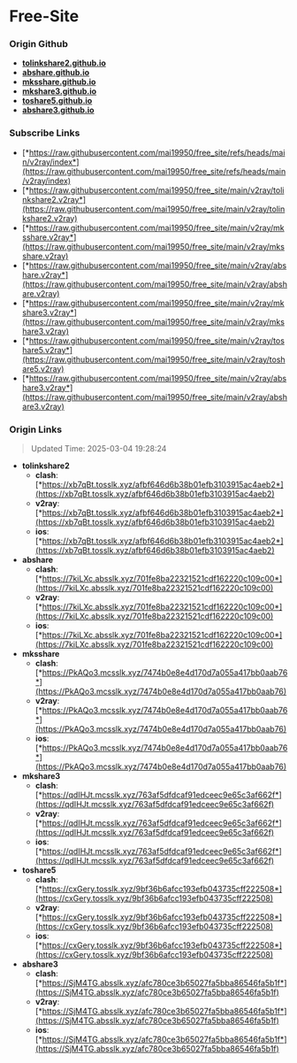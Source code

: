 # Free-Site

### Origin Github

- [**tolinkshare2.github.io**](https://github.com/tolinkshare2/tolinkshare2.github.io)
- [**abshare.github.io**](https://github.com/abshare/abshare.github.io)
- [**mksshare.github.io**](https://github.com/mksshare/mksshare.github.io)
- [**mkshare3.github.io**](https://github.com/mkshare3/mkshare3.github.io)
- [**toshare5.github.io**](https://github.com/toshare5/toshare5.github.io)
- [**abshare3.github.io**](https://github.com/abshare3/abshare3.github.io)

### Subscribe Links

- [*https://raw.githubusercontent.com/mai19950/free_site/refs/heads/main/v2ray/index*](https://raw.githubusercontent.com/mai19950/free_site/refs/heads/main/v2ray/index)
- [*https://raw.githubusercontent.com/mai19950/free_site/main/v2ray/tolinkshare2.v2ray*](https://raw.githubusercontent.com/mai19950/free_site/main/v2ray/tolinkshare2.v2ray)
- [*https://raw.githubusercontent.com/mai19950/free_site/main/v2ray/mksshare.v2ray*](https://raw.githubusercontent.com/mai19950/free_site/main/v2ray/mksshare.v2ray)
- [*https://raw.githubusercontent.com/mai19950/free_site/main/v2ray/abshare.v2ray*](https://raw.githubusercontent.com/mai19950/free_site/main/v2ray/abshare.v2ray)
- [*https://raw.githubusercontent.com/mai19950/free_site/main/v2ray/mkshare3.v2ray*](https://raw.githubusercontent.com/mai19950/free_site/main/v2ray/mkshare3.v2ray)
- [*https://raw.githubusercontent.com/mai19950/free_site/main/v2ray/toshare5.v2ray*](https://raw.githubusercontent.com/mai19950/free_site/main/v2ray/toshare5.v2ray)
- [*https://raw.githubusercontent.com/mai19950/free_site/main/v2ray/abshare3.v2ray*](https://raw.githubusercontent.com/mai19950/free_site/main/v2ray/abshare3.v2ray)

### Origin Links

> Updated Time: 2025-03-04 19:28:24

- **tolinkshare2**
  - **clash**: [*https://xb7qBt.tosslk.xyz/afbf646d6b38b01efb3103915ac4aeb2*](https://xb7qBt.tosslk.xyz/afbf646d6b38b01efb3103915ac4aeb2)
  - **v2ray**: [*https://xb7qBt.tosslk.xyz/afbf646d6b38b01efb3103915ac4aeb2*](https://xb7qBt.tosslk.xyz/afbf646d6b38b01efb3103915ac4aeb2)
  - **ios**: [*https://xb7qBt.tosslk.xyz/afbf646d6b38b01efb3103915ac4aeb2*](https://xb7qBt.tosslk.xyz/afbf646d6b38b01efb3103915ac4aeb2)
- **abshare**
  - **clash**: [*https://7kiLXc.absslk.xyz/701fe8ba22321521cdf162220c109c00*](https://7kiLXc.absslk.xyz/701fe8ba22321521cdf162220c109c00)
  - **v2ray**: [*https://7kiLXc.absslk.xyz/701fe8ba22321521cdf162220c109c00*](https://7kiLXc.absslk.xyz/701fe8ba22321521cdf162220c109c00)
  - **ios**: [*https://7kiLXc.absslk.xyz/701fe8ba22321521cdf162220c109c00*](https://7kiLXc.absslk.xyz/701fe8ba22321521cdf162220c109c00)
- **mksshare**
  - **clash**: [*https://PkAQo3.mcsslk.xyz/7474b0e8e4d170d7a055a417bb0aab76*](https://PkAQo3.mcsslk.xyz/7474b0e8e4d170d7a055a417bb0aab76)
  - **v2ray**: [*https://PkAQo3.mcsslk.xyz/7474b0e8e4d170d7a055a417bb0aab76*](https://PkAQo3.mcsslk.xyz/7474b0e8e4d170d7a055a417bb0aab76)
  - **ios**: [*https://PkAQo3.mcsslk.xyz/7474b0e8e4d170d7a055a417bb0aab76*](https://PkAQo3.mcsslk.xyz/7474b0e8e4d170d7a055a417bb0aab76)
- **mkshare3**
  - **clash**: [*https://qdIHJt.mcsslk.xyz/763af5dfdcaf91edceec9e65c3af662f*](https://qdIHJt.mcsslk.xyz/763af5dfdcaf91edceec9e65c3af662f)
  - **v2ray**: [*https://qdIHJt.mcsslk.xyz/763af5dfdcaf91edceec9e65c3af662f*](https://qdIHJt.mcsslk.xyz/763af5dfdcaf91edceec9e65c3af662f)
  - **ios**: [*https://qdIHJt.mcsslk.xyz/763af5dfdcaf91edceec9e65c3af662f*](https://qdIHJt.mcsslk.xyz/763af5dfdcaf91edceec9e65c3af662f)
- **toshare5**
  - **clash**: [*https://cxGery.tosslk.xyz/9bf36b6afcc193efb043735cff222508*](https://cxGery.tosslk.xyz/9bf36b6afcc193efb043735cff222508)
  - **v2ray**: [*https://cxGery.tosslk.xyz/9bf36b6afcc193efb043735cff222508*](https://cxGery.tosslk.xyz/9bf36b6afcc193efb043735cff222508)
  - **ios**: [*https://cxGery.tosslk.xyz/9bf36b6afcc193efb043735cff222508*](https://cxGery.tosslk.xyz/9bf36b6afcc193efb043735cff222508)
- **abshare3**
  - **clash**: [*https://SjM4TG.absslk.xyz/afc780ce3b65027fa5bba86546fa5b1f*](https://SjM4TG.absslk.xyz/afc780ce3b65027fa5bba86546fa5b1f)
  - **v2ray**: [*https://SjM4TG.absslk.xyz/afc780ce3b65027fa5bba86546fa5b1f*](https://SjM4TG.absslk.xyz/afc780ce3b65027fa5bba86546fa5b1f)
  - **ios**: [*https://SjM4TG.absslk.xyz/afc780ce3b65027fa5bba86546fa5b1f*](https://SjM4TG.absslk.xyz/afc780ce3b65027fa5bba86546fa5b1f)
